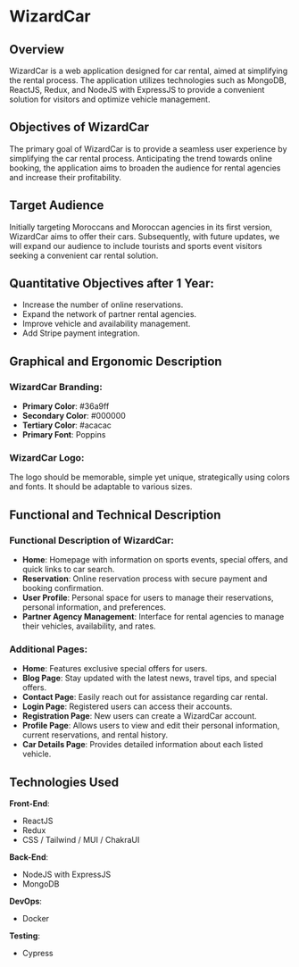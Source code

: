 # WizardCar

## Overview
WizardCar is a web application designed for car rental, aimed at simplifying the rental process. The application utilizes technologies such as MongoDB, ReactJS, Redux, and NodeJS with ExpressJS to provide a convenient solution for visitors and optimize vehicle management.

## Objectives of WizardCar
The primary goal of WizardCar is to provide a seamless user experience by simplifying the car rental process. Anticipating the trend towards online booking, the application aims to broaden the audience for rental agencies and increase their profitability.

## Target Audience
Initially targeting Moroccans and Moroccan agencies in its first version, WizardCar aims to offer their cars. Subsequently, with future updates, we will expand our audience to include tourists and sports event visitors seeking a convenient car rental solution.

## Quantitative Objectives after 1 Year:
- Increase the number of online reservations.
- Expand the network of partner rental agencies.
- Improve vehicle and availability management.
- Add Stripe payment integration.

## Graphical and Ergonomic Description

### WizardCar Branding:
- **Primary Color**: #36a9ff
- **Secondary Color**: #000000
- **Tertiary Color**: #acacac
- **Primary Font**: Poppins

### WizardCar Logo:
The logo should be memorable, simple yet unique, strategically using colors and fonts. It should be adaptable to various sizes.

## Functional and Technical Description

### Functional Description of WizardCar:
- **Home**: Homepage with information on sports events, special offers, and quick links to car search.
- **Reservation**: Online reservation process with secure payment and booking confirmation.
- **User Profile**: Personal space for users to manage their reservations, personal information, and preferences.
- **Partner Agency Management**: Interface for rental agencies to manage their vehicles, availability, and rates.

### Additional Pages:
- **Home**: Features exclusive special offers for users.
- **Blog Page**: Stay updated with the latest news, travel tips, and special offers.
- **Contact Page**: Easily reach out for assistance regarding car rental.
- **Login Page**: Registered users can access their accounts.
- **Registration Page**: New users can create a WizardCar account.
- **Profile Page**: Allows users to view and edit their personal information, current reservations, and rental history.
- **Car Details Page**: Provides detailed information about each listed vehicle.

## Technologies Used
**Front-End**:
- ReactJS
- Redux
- CSS / Tailwind / MUI / ChakraUI

**Back-End**:
- NodeJS with ExpressJS
- MongoDB

**DevOps**:
- Docker

**Testing**:
- Cypress

